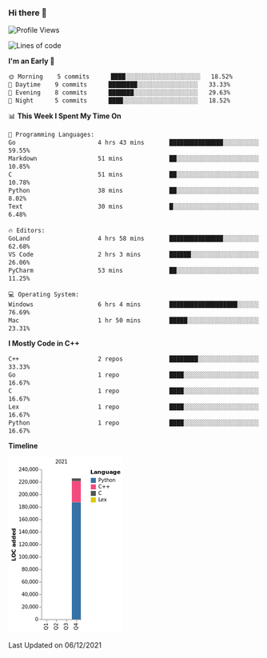 ### Hi there 👋

<!--START_SECTION:waka-->
![Profile Views](http://img.shields.io/badge/Profile%20Views-11-blue)

![Lines of code](https://img.shields.io/badge/From%20Hello%20World%20I%27ve%20Written-225603%20lines%20of%20code-blue)

**I'm an Early 🐤** 

```text
🌞 Morning    5 commits      ████░░░░░░░░░░░░░░░░░░░░░   18.52% 
🌆 Daytime    9 commits      ████████░░░░░░░░░░░░░░░░░   33.33% 
🌃 Evening    8 commits      ███████░░░░░░░░░░░░░░░░░░   29.63% 
🌙 Night      5 commits      ████░░░░░░░░░░░░░░░░░░░░░   18.52%

```


📊 **This Week I Spent My Time On** 

```text
💬 Programming Languages: 
Go                       4 hrs 43 mins       ███████████████░░░░░░░░░░   59.55% 
Markdown                 51 mins             ██░░░░░░░░░░░░░░░░░░░░░░░   10.85% 
C                        51 mins             ██░░░░░░░░░░░░░░░░░░░░░░░   10.78% 
Python                   38 mins             ██░░░░░░░░░░░░░░░░░░░░░░░   8.02% 
Text                     30 mins             █░░░░░░░░░░░░░░░░░░░░░░░░   6.48%

🔥 Editors: 
GoLand                   4 hrs 58 mins       ███████████████░░░░░░░░░░   62.68% 
VS Code                  2 hrs 3 mins        ██████░░░░░░░░░░░░░░░░░░░   26.06% 
PyCharm                  53 mins             ██░░░░░░░░░░░░░░░░░░░░░░░   11.25%

💻 Operating System: 
Windows                  6 hrs 4 mins        ███████████████████░░░░░░   76.69% 
Mac                      1 hr 50 mins        █████░░░░░░░░░░░░░░░░░░░░   23.31%

```

**I Mostly Code in C++** 

```text
C++                      2 repos             ████████░░░░░░░░░░░░░░░░░   33.33% 
Go                       1 repo              ████░░░░░░░░░░░░░░░░░░░░░   16.67% 
C                        1 repo              ████░░░░░░░░░░░░░░░░░░░░░   16.67% 
Lex                      1 repo              ████░░░░░░░░░░░░░░░░░░░░░   16.67% 
Python                   1 repo              ████░░░░░░░░░░░░░░░░░░░░░   16.67%

```


**Timeline**

![Chart not found](https://raw.githubusercontent.com/h3n4l/h3n4l/main/charts/bar_graph.png) 


 Last Updated on 06/12/2021
<!--END_SECTION:waka-->

